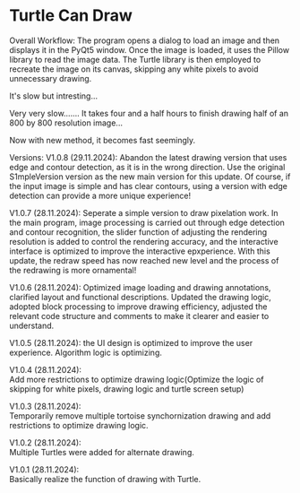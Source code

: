 # Turtle Can Draw
Overall Workflow:
    The program opens a dialog to load an image and then displays it in the PyQt5 window.
    Once the image is loaded, it uses the Pillow library to read the image data.
    The Turtle library is then employed to recreate the image on its canvas, skipping any white pixels to avoid unnecessary drawing.

It's slow but intresting...

Very very slow.......
It takes four and a half hours to finish drawing half of an 800 by 800 resolution image...

Now with new method, it becomes fast seemingly.

Versions:
V1.0.8 (29.11.2024):
    Abandon the latest drawing version that uses edge and contour detection, as it is in the wrong direction. Use the original S1mpleVersion version as the new main version for this update. Of course, if the input image is simple and has clear contours, using a version with edge detection can provide a more unique experience!

V1.0.7 (28.11.2024):
    Seperate a simple version to draw pixelation work. In the main program, image processing is carried out through edge detection and contour recognition, the slider function of adjusting the rendering resolution is added to control the rendering accuracy, and the interactive interface is optimized to improve the interactive epxperience.
    With this update, the redraw speed has now reached new level and the process of the redrawing is more ornamental!

V1.0.6 (28.11.2024):
    Optimized image loading and drawing annotations, clarified layout and functional descriptions. Updated the drawing logic, adopted block processing to improve drawing efficiency, adjusted the relevant code structure and comments to make it clearer and easier to understand.

V1.0.5 (28.11.2024):
    the UI design is optimized to improve the user experience. Algorithm logic is optimizing.

V1.0.4 (28.11.2024):  
    Add more restrictions to optimize drawing logic(Optimize the logic of skipping for white pixels, drawing logic and turtle screen setup)

V1.0.3 (28.11.2024):  
    Temporarily remove multiple tortoise synchornization drawing and add restrictions to optimize drawing logic.

V1.0.2 (28.11.2024):  
    Multiple Turtles were added for alternate drawing.

V1.0.1 (28.11.2024):  
    Basically realize the function of drawing with Turtle.
